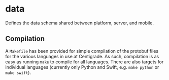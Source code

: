 # data

Defines the data schema shared between platform, server, and mobile.

## Compilation

A `Makefile` has been provided for simple compilation of the protobuf files for the various languages in use at Centigrade. As such, compilation is as easy as running `make` to compile for all languages. There are also targets for individual languages (currently only Python and Swift, e.g. `make python` or `make swift`).

